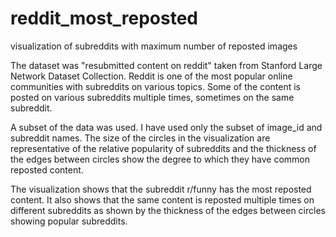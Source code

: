 # reddit_most_reposted
visualization of subreddits with maximum number of reposted images

The dataset was "resubmitted content on reddit" taken from Stanford Large Network Dataset Collection. Reddit is one of the most popular online communities with subreddits on various topics. Some of the content is posted on various subreddits multiple times, sometimes on the same subreddit.

A subset of the data was used. I have used only the subset of image_id and subreddit names.
The size of the circles in the visualization are representative of the relative popularity of subreddits and the thickness of the edges between circles show the degree to which they have common reposted content.

The visualization shows that the subreddit r/funny has the most reposted content. It also shows that the same content is reposted multiple times on different subreddits as shown by the thickness of the edges between circles showing popular subreddits.
